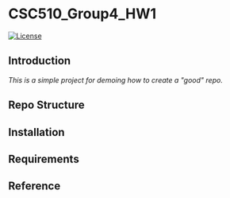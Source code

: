 # CSC510_Group4_HW1
<a href="https://github.com/Chloe-Ku/csc510_g4_hw1/blob/main/LICENSE"><img 
alt="License" src="https://img.shields.io/badge/license-MIT-green"></a>

## Introduction
*This is a simple project for demoing how to create a "good" repo.*

## Repo Structure

## Installation

## Requirements

## Reference
